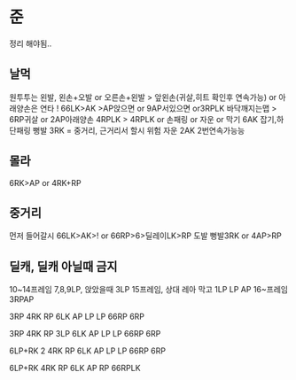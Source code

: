 # 준

정리 해야됨..

## 날먹
 원투투는 왼발, 왼손+오발 or 오른손+왼발 > 앞왼손(귀살,히트 확인후 연속가능) or 아래양손은 연타
 ! 66LK>AK >AP앉으면 or 9AP서있으면 or3RPLK 바닥깨지는맵 > 6RP귀살 or 2AP아래양손
 4RPLK > 4RPLK or 손패링 or 자운 or 막기
 6AK 잡기,하단패링
 뻥발 3RK = 중거리, 근거리서 할시 위험
 자운 2AK 2번연속가능능

## 몰라
 6RK>AP or 4RK+RP


## 중거리
 먼저 들어갈시 66LK>AK>! or 66RP>6>딜레이LK>RP
 도발 뻥발3RK or 4AP>RP

## 딜캐, 딜캐 아닐때 금지
 10~14프레임 7,8,9LP, 앉았을때 3LP
 15프레임, 상대 레아 막고 1LP LP AP
 16~프레임 3RPAP

3RP 4RK RP 6LK AP LP LP 66RP 6RP

3RP 4RK RP 3LP 6LK AP LP LP 66RP 6RP

6LP+RK 2 4RK RP 6LK AP LP LP 66RP 6RP

6LP+RK 4RK RP 6LK AP RP 66RPLK
